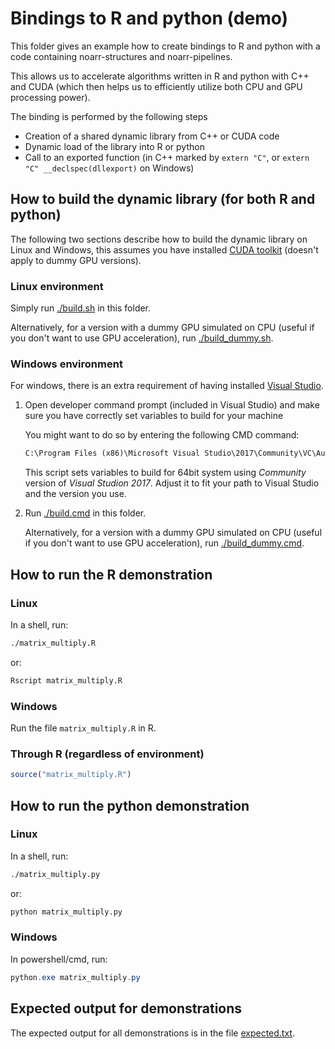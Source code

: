 # Bindings to R and python (demo)

This folder gives an example how to create bindings to R and python with a code containing noarr-structures and noarr-pipelines.

This allows us to accelerate algorithms written in R and python with C++ and CUDA (which then helps us to efficiently utilize both CPU and GPU processing power).

The binding is performed by the following steps

- Creation of a shared dynamic library from C++ or CUDA code
- Dynamic load of the library into R or python
- Call to an exported function (in C++ marked by `extern "C"`, or `extern "C" __declspec(dllexport)` on Windows)

## How to build the dynamic library (for both R and python)

The following two sections describe how to build the dynamic library on Linux and Windows, this assumes you have installed [CUDA toolkit](https://developer.nvidia.com/cuda-downloads) (doesn't apply to dummy GPU versions).

### Linux environment

Simply run [./build.sh](./build.sh) in this folder.

Alternatively, for a version with a dummy GPU simulated on CPU (useful if you don't want to use GPU acceleration), run [./build_dummy.sh](./build_dummy.sh).

### Windows environment

For windows, there is an extra requirement of having installed [Visual Studio](https://visualstudio.microsoft.com/cs/).

1. Open developer command prompt (included in Visual Studio) and make sure you have correctly set variables to build for your machine

    You might want to do so by entering the following CMD command:

    ```cmd
    C:\Program Files (x86)\Microsoft Visual Studio\2017\Community\VC\Auxiliary\Build\vcvarsall.bat" x64
    ```

    This script sets variables to build for 64bit system using *Community* version of *Visual Studion 2017*. Adjust it to fit your path to Visual Studio and the version you use.

2. Run [./build.cmd](./build.cmd) in this folder.

    Alternatively, for a version with a dummy GPU simulated on CPU (useful if you don't want to use GPU acceleration), run [./build_dummy.cmd](./build_dummy.cmd).

## How to run the R demonstration

### Linux

In a shell, run:

```sh
./matrix_multiply.R
```

or:

```sh
Rscript matrix_multiply.R
```

### Windows

Run the file `matrix_multiply.R` in R.

### Through R (regardless of environment)

```R
source("matrix_multiply.R")
```

## How to run the python demonstration

### Linux

In a shell, run:

```sh
./matrix_multiply.py
```

or:

```sh
python matrix_multiply.py
```

### Windows

In powershell/cmd, run:

```ps1
python.exe matrix_multiply.py
```

## Expected output for demonstrations

The expected output for all demonstrations is in the file [expected.txt](expected.txt).
